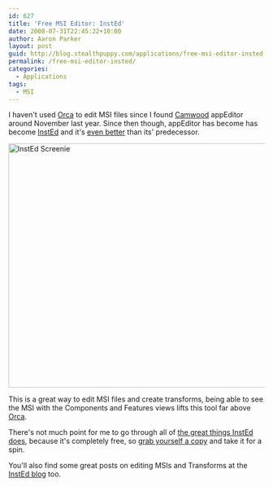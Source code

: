 ```yaml
---
id: 627
title: 'Free MSI Editor: InstEd'
date: 2008-07-31T22:45:22+10:00
author: Aaron Parker
layout: post
guid: http://blog.stealthpuppy.com/applications/free-msi-editor-insted
permalink: /free-msi-editor-insted/
categories:
  - Applications
tags:
  - MSI
---
```

I haven't used [Orca](http://msdn.microsoft.com/en-us/library/aa370557.aspx) to edit MSI files since I found [Camwood](http://www.camwood.com/) appEditor around November last year. Since then though, appEditor has become has become [InstEd](http://www.instedit.com/) and it's [even better](http://www.instedit.com/features2) than its' predecessor.

[<img style="border-right: 0px; border-top: 0px; border-left: 0px; border-bottom: 0px" height="480" alt="InstEd Screenie" src="https://stealthpuppy.com/media/2008/07/insted-screenie-thumb.png" width="567" border="0" />](https://stealthpuppy.com/media/2008/07/insted-screenie.png) 

This is a great way to edit MSI files and create transforms, being able to see the MSI with the Components and Features views lifts this tool far above [Orca](http://www.microsoft.com/downloads/details.aspx?FamilyId=F26B1AA4-741A-433A-9BE5-FA919850BDBF&displaylang=en). 

There's not much point for me to go through all of [the great things InstEd does](http://www.instedit.com/features), because it's completely free, so [grab yourself a copy](http://www.instedit.com/download) and take it for a spin.

You'll also find some great posts on editing MSIs and Transforms at the [InstEd blog](http://blog.instedit.com/) too.